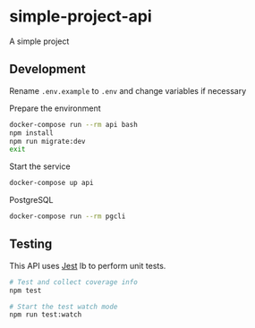 # simple-project-api

A simple project

## Development

Rename `.env.example` to `.env` and change variables if necessary

Prepare the environment

```bash
docker-compose run --rm api bash
npm install
npm run migrate:dev
exit
```

Start the service

```bash
docker-compose up api
```

PostgreSQL

```bash
docker-compose run --rm pgcli
```

## Testing

This API uses [Jest](https://goo.gl/oqnE3P) lb to perform unit tests.

```bash
# Test and collect coverage info
npm test

# Start the test watch mode
npm run test:watch
```
